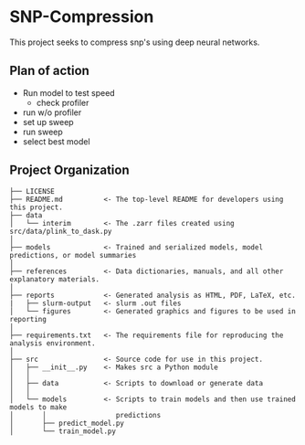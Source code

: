SNP-Compression
==============================

This project seeks to compress snp's using deep neural networks.


## Plan of action
- Run model to test speed
    - check profiler
- run w/o profiler
- set up sweep
- run sweep
- select best model 



Project Organization
------------

    ├── LICENSE
    ├── README.md          <- The top-level README for developers using this project.
    ├── data
    │   └── interim        <- The .zarr files created using src/data/plink_to_dask.py
    │
    ├── models             <- Trained and serialized models, model predictions, or model summaries
    │
    ├── references         <- Data dictionaries, manuals, and all other explanatory materials.
    │
    ├── reports            <- Generated analysis as HTML, PDF, LaTeX, etc.
    |   ├── slurm-output   <- slurm .out files
    │   └── figures        <- Generated graphics and figures to be used in reporting
    │
    ├── requirements.txt   <- The requirements file for reproducing the analysis environment.
    │
    ├── src                <- Source code for use in this project.
    │   ├── __init__.py    <- Makes src a Python module
    │   │
    │   ├── data           <- Scripts to download or generate data
    │   │
    │   └── models         <- Scripts to train models and then use trained models to make
    │       │                 predictions
    │       ├── predict_model.py
    │       └── train_model.py

